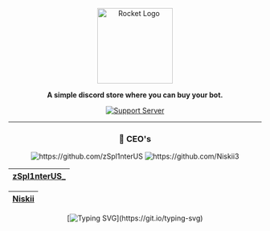 <div align="center">

<a href="https://discord.gg/hmptMArghm" target="_blank"><img src="https://i.imgur.com/zRk4C7b.png" alt="Rocket Logo" height="150" /></a>

**A simple discord store where you can buy your bot.**

[![Support Server](https://discord.com/api/guilds/958770825522217110/embed.png?style=banner2)](https://discord.gg/hmptMArghm)

<hr>
<div>

<h3> 👑 CEO's </h3>

<img src="https://i.imgur.com/FLcCqFM.png" alt="https://github.com/zSpl1nterUS"> <img src="https://i.imgur.com/4nA5U90.png" alt="https://github.com/Niskii3">

| **[zSpl1nterUS\_](https://github.com/zSpl1nterUS)** |
| --------------------------------------------------- |

| **[Niskii](https://github.com/Niskii3)** |
| ---------------------------------------- |

</div>

[![Typing SVG](https://readme-typing-svg.herokuapp.com?color=86deff&lines=+The+sky+isn't+the+limit.+Go+beyond.)](https://git.io/typing-svg)

</div>
